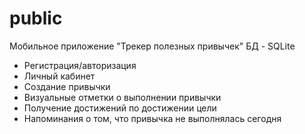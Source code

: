 # public
Мобильное приложение "Трекер полезных привычек"
БД - SQLite

- Регистрация/авторизация
- Личный кабинет
- Создание привычки
- Визуальные отметки о выполнении привычки
- Получение достижений по достижении цели
- Напоминания о том, что привычка не выполнялась сегодня